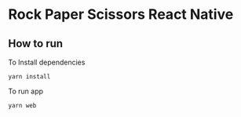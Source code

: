 # Rock Paper Scissors React Native

## How to run

To Install dependencies

```cli
yarn install
```

To run app

```cli
yarn web
```
